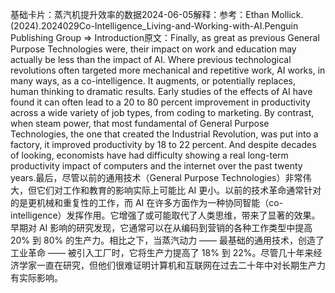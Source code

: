 

基础卡片：蒸汽机提升效率的数据2024-06-05解释：参考：Ethan Mollick.(2024).2024029Co-Intelligence_Living-and-Working-with-AI.Penguin Publishing Group => Introduction原文：Finally, as great as previous General Purpose Technologies were, their impact on work and education may actually be less than the impact of AI. Where previous technological revolutions often targeted more mechanical and repetitive work, AI works, in many ways, as a co-intelligence. It augments, or potentially replaces, human thinking to dramatic results. Early studies of the effects of AI have found it can often lead to a 20 to 80 percent improvement in productivity across a wide variety of job types, from coding to marketing. By contrast, when steam power, that most fundamental of General Purpose Technologies, the one that created the Industrial Revolution, was put into a factory, it improved productivity by 18 to 22 percent. And despite decades of looking, economists have had difficulty showing a real long-term productivity impact of computers and the internet over the past twenty years.最后，尽管以前的通用技术（General Purpose Technologies）非常伟大，但它们对工作和教育的影响实际上可能比 AI 更小。以前的技术革命通常针对的是更机械和重复性的工作，而 AI 在许多方面作为一种协同智能（co-intelligence）发挥作用。它增强了或可能取代了人类思维，带来了显著的效果。早期对 AI 影响的研究发现，它通常可以在从编码到营销的各种工作类型中提高 20% 到 80% 的生产力。相比之下，当蒸汽动力 —— 最基础的通用技术，创造了工业革命 —— 被引入工厂时，它将生产力提高了 18% 到 22%。尽管几十年来经济学家一直在研究，但他们很难证明计算机和互联网在过去二十年中对长期生产力有实际影响。